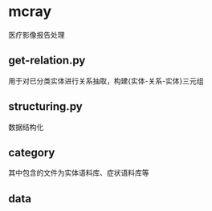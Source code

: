# mcray
医疗影像报告处理

## get-relation.py
用于对已分类实体进行关系抽取，构建{实体-关系-实体}三元组

## structuring.py
数据结构化

## category
其中包含的文件为实体语料库、症状语料库等

## data